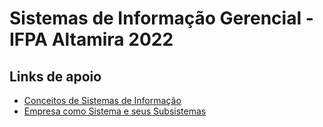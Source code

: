 # Sistemas de Informação Gerencial - IFPA Altamira 2022



## Links de apoio

* [Conceitos de Sistemas de
Informação](https://edisciplinas.usp.br/pluginfile.php/3056386/mod_resource/content/1/Aula%2002%20-%20Conceitos%20SI.pdf)
* [Empresa como Sistema e seus
Subsistemas](http://www.ic.uff.br/~ccaetano/aulas/SIC_Aula_2_Empresa_como_sistema_e_seus_subsistemas.pdf)